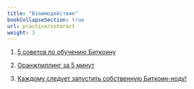 ```yaml
---
title: "Взаимодействие"
bookCollapseSection: true
url: practice/interact
weight: 3
---
```


1. [5 советов по обучению Биткоину](/5-tips-for-teaching-bitcoin)

2. [Оранжпиллинг за 5 минут](/orangepilling-in-5-min)

3. [Каждому следует запустить собственную Биткоин-ноду!](/practice/bitcoin-node)